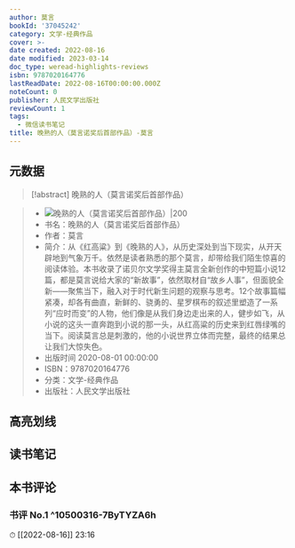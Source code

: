 ```yaml
---
author: 莫言
bookId: '37045242'
category: 文学-经典作品
cover: >-
date created: 2022-08-16
date modified: 2023-03-14
doc_type: weread-highlights-reviews
isbn: 9787020164776
lastReadDate: 2022-08-16T00:00:00.000Z
noteCount: 0
publisher: 人民文学出版社
reviewCount: 1
tags:
  - 微信读书笔记
title: 晚熟的人（莫言诺奖后首部作品）-莫言
---
```


## 元数据

>[!abstract] 晚熟的人（莫言诺奖后首部作品）

> - ![晚熟的人（莫言诺奖后首部作品）|200](https://wfqqreader-1252317822.image.myqcloud.com/cover/242/37045242/t7_37045242.jpg)
> - 书名：晚熟的人（莫言诺奖后首部作品）
> - 作者：莫言
> - 简介：从《红高粱》到《晚熟的人》，从历史深处到当下现实，从开天辟地到气象万千。依然是读者熟悉的那个莫言，却带给我们陌生惊喜的阅读体验。本书收录了诺贝尔文学奖得主莫言全新创作的中短篇小说12篇，都是莫言说给大家的“新故事”，依然取材自“故乡人事”，但面貌全新——聚焦当下，融入对于时代新生问题的观察与思考。12个故事篇幅紧凑，却各有曲直，新鲜的、骁勇的、星罗棋布的叙述里塑造了一系列“应时而变”的人物，他们像是从我们身边走出来的人，健步如飞，从小说的这头一直奔跑到小说的那一头，从红高粱的历史来到红唇绿嘴的当下。阅读莫言总是刺激的，他的小说世界立体而完整，最终的结果总让我们大惊失色。
> - 出版时间 2020-08-01 00:00:00
> - ISBN：9787020164776
> - 分类：文学-经典作品
> - 出版社：人民文学出版社

## 高亮划线

## 读书笔记

## 本书评论

### 书评 No.1 ^10500316-7ByTYZA6h

⏱ [[2022-08-16]] 23:16
